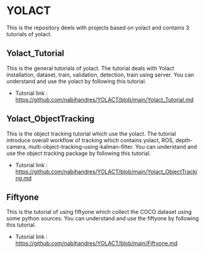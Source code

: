 # YOLACT
This is the repository deels with projects based on yolact and contains 3 tutorials of yolact.  
## Yolact_Tutorial 
This is the general tutorials of yolact. The tutorial deals with Yolact installation, dataset, train, validation, detection, train using server. You can understand and use the yolact by following this tutorial. 
- Tutorial link : https://github.com/nabihandres/YOLACT/blob/main/Yolact_Tutorial.md
## Yolact_ObjectTracking 
This is the object tracking tutorial which use the yolact. The tutorial introduce overall workflow of tracking which contains yolact, ROS, depth-camera, multi-object-tracking-using-kalman-filter. You can understand and use the object tracking package by following this tutorial. 
- Tutorial link : https://github.com/nabihandres/YOLACT/blob/main/Yolact_ObjectTracking.md
## Fiftyone 
This is the tutorial of using fiftyone which collect the COCO dataset using some python sources. You can understand and use the fiftyone by following this tutorial. 
- Tutorial link : https://github.com/nabihandres/YOLACT/blob/main/Fiftyone.md
